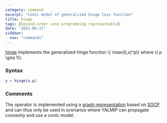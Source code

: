 ```yaml
---
category: command
excerpt: "Conic model of generalized hinge loss function"
title: hinge
tags: [Second-order cone programming representable]
date: '2021-05-17'
sidebar:
  nav: "commands"
---
```


[hinge](/command/hinge) implements the  generalized hinge function \\( \max(0,x)^p\\) where \\( p \geq 1\\).
### Syntax

````matlab
y = hinge(x,p)
````

### Comments

The operator is implemented using a [graph representation](/tutorial/nonlinearoperatorsgraphs) based on [SOCP](/tags#second-order-cone-programming) and can thus only be used in scenarios where YALMIP can propagate convexity and use a conic model.
